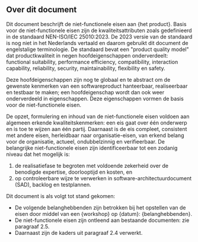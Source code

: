 ## Over dit document

Dit document beschrijft de niet-functionele eisen aan {het product}. Basis voor de niet-functionele eisen zijn de kwaliteitsattributen zoals gedefinieerd in de standaard NEN-ISO/IEC 25010:2023. De 2023 versie van de standaard is nog niet in het Nederlands vertaald en daarom gebruikt dit document de engelstalige terminologie. De standaard bevat een "product quality model" dat productkwaliteit in negen hoofdeigenschappen onderverdeelt: functional suitability, performance efficiency, compatibility, interaction capability, reliability, security, maintainability, flexibility en safety.

Deze hoofdeigenschappen zijn nog te globaal en te abstract om de gewenste kenmerken van een softwareproduct hanteerbaar, realiseerbaar en testbaar te maken; een hoofdeigenschap wordt dan ook weer onderverdeeld in eigenschappen. Deze eigenschappen vormen de basis voor de niet-functionele eisen.

De opzet, formulering en inhoud van de niet-functionele eisen voldoen aan algemeen erkende kwaliteitskenmerken: een eis gaat over één onderwerp en is toe te wijzen aan één partij. Daarnaast is de eis compleet, consistent met andere eisen, herleidbaar naar organisatie-eisen, van erkend belang voor de organisatie, actueel, ondubbelzinnig en verifieerbaar. De belangrijke niet-functionele eisen zijn identificeerbaar tot een zodanig niveau dat het mogelijk is:

1. de realisatiefase te begroten met voldoende zekerheid over de benodigde expertise, doorlooptijd en kosten, en
1. op controleerbare wijze te verwerken in software-architectuurdocument (SAD), backlog en testplannen.

Dit document is als volgt tot stand gekomen:

* De volgende belanghebbenden zijn betrokken bij het opstellen van de eisen door middel van een {workshop} op {datum}: {belanghebbenden}.
* De niet-functionele eisen zijn ontleend aan bestaande documenten: zie paragraaf 2.5.
* Daarnaast zijn de kaders uit paragraaf 2.4 verwerkt.
